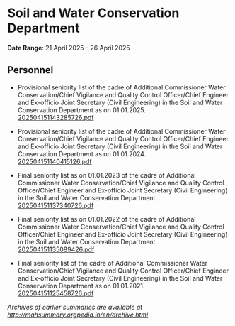 # Soil and Water Conservation Department

**Date Range**: 21 April 2025 - 26 April 2025


## Personnel
- Provisional seniority list of the cadre of Additional Commissioner Water Conservation/Chief Vigilance and Quality Control Officer/Chief Engineer and Ex-officio Joint Secretary (Civil Engineering) in the Soil and Water Conservation Department as on 01.01.2025.\
  [202504151143285726.pdf](https://gr.maharashtra.gov.in/Site/Upload/Government%20Resolutions/English/202504151143285726.pdf)

- Provisional seniority list of the cadre of Additional Commissioner Water Conservation/Chief Vigilance and Quality Control Officer/Chief Engineer and Ex-officio Joint Secretary (Civil Engineering) in the Soil and Water Conservation Department as on 01.01.2024.\
  [202504151140415126.pdf](https://gr.maharashtra.gov.in/Site/Upload/Government%20Resolutions/English/202504151140415126.pdf)

- Final seniority list as on 01.01.2023 of the cadre of Additional Commissioner Water Conservation/Chief Vigilance and Quality Control Officer/Chief Engineer and Ex-officio Joint Secretary (Civil Engineering) in the Soil and Water Conservation Department.\
  [202504151137340726.pdf](https://gr.maharashtra.gov.in/Site/Upload/Government%20Resolutions/English/202504151137340726.pdf)

- Final seniority list as on 01.01.2022 of the cadre of Additional Commissioner Water Conservation/Chief Vigilance and Quality Control Officer/Chief Engineer and Ex-officio Joint Secretary (Civil Engineering) in the Soil and Water Conservation Department.\
  [202504151135089426.pdf](https://gr.maharashtra.gov.in/Site/Upload/Government%20Resolutions/English/202504151135089426.pdf)

- Final seniority list of the cadre of Additional Commissioner Water Conservation/Chief Vigilance and Quality Control Officer/Chief Engineer and Ex-officio Joint Secretary (Civil Engineering) in the Soil and Water Conservation Department as on 01.01.2021.\
  [202504151125458726.pdf](https://gr.maharashtra.gov.in/Site/Upload/Government%20Resolutions/English/202504151125458726.pdf)


*Archives of earlier summaries are available at http://mahsummary.orgpedia.in/en/archive.html*